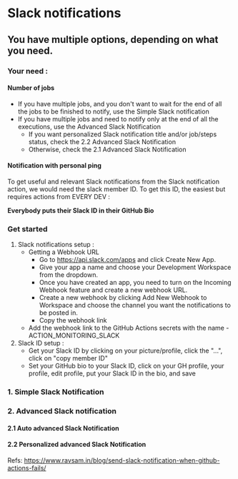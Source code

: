 # Slack notifications

## You have multiple options, depending on what you need.
### Your need :
#### Number of jobs
- If you have multiple jobs, and you don't want to wait for the end of all the jobs to be finished to notify, 
use the Simple Slack notification 
- If you have multiple jobs and need to notify only at the end of all the executions, use the Advanced Slack Notification
  - If you want personalized Slack notification title and/or job/steps status, check the 2.2 Advanced Slack Notification
  - Otherwise, check the 2.1 Advanced Slack Notification
  
#### Notification with personal ping

To get useful and relevant Slack notifications from the Slack notification action, we would need the slack member ID.
To get this ID, the easiest but requires actions from EVERY DEV :

**Everybody puts their Slack ID in their GitHub Bio**

### Get started

1. Slack notifications setup :
    - Getting a Webhook URL
        - Go to https://api.slack.com/apps and click Create New App.
        - Give your app a name and choose your Development Workspace from the dropdown.
        - Once you have created an app, you need to turn on the Incoming Webhook feature and create a new webhook URL.
        - Create a new webhook by clicking Add New Webhook to Workspace and choose the channel you want the notifications to be posted in.
        - Copy the webhook link
    - Add the webhook link to the GitHub Actions secrets with the name - ACTION_MONITORING_SLACK
2. Slack ID setup :
    - Get your Slack ID by clicking on your picture/profile, click the "...", click on "copy member ID"
    - Set your GitHub bio to your Slack ID, click on your GH profile, your profile, edit profile, put your Slack ID in the bio, and save

### 1. Simple Slack Notification

### 2. Advanced Slack notification
#### 2.1 Auto advanced Slack Notification

#### 2.2 Personalized advanced Slack Notification



Refs:
https://www.ravsam.in/blog/send-slack-notification-when-github-actions-fails/




